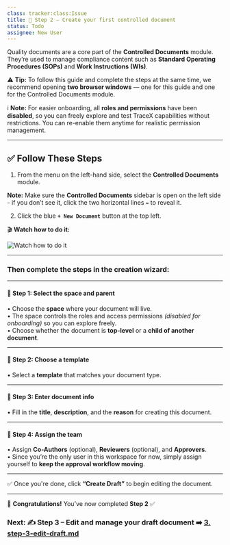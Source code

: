 ```yaml
---
class: tracker:class:Issue
title: 📄 Step 2 – Create your first controlled document
status: Todo
assignee: New User
---
```

Quality documents are a core part of the **Controlled Documents** module. They’re used to manage compliance content such as **Standard Operating Procedures (SOPs)** and **Work Instructions (WIs)**.

⚠️ **Tip:** To follow this guide and complete the steps at the same time, we recommend opening **two browser windows** — one for this guide and one for the Controlled Documents module.

ℹ️ **Note:** For easier onboarding, all **roles and permissions** have been **disabled**, so you can freely explore and test TraceX capabilities without restrictions. You can re-enable them anytime for realistic permission management.

---

## ✅ Follow These Steps

1. From the menu on the left-hand side, select the **Controlled Documents** module.

**Note:** Make sure the **Controlled Documents** sidebar is open on the left side - if you don’t see it, click the two horizontal lines  `=` to reveal it.

2. Click the blue **`+ New Document`** button at the top left.

🎬 **Watch how to do it:**

![Watch how to do it](https://raw.githubusercontent.com/charles-rollet/controlled-docs-test/main/assets/images/tracex-create-controlled-doc-_3_.gif)

---

### Then complete the steps in the creation wizard:

---

#### 🧭 Step 1: Select the space and parent

• Choose the **space** where your document will live.  
• The space controls the roles and access permissions *(disabled for onboarding)* so you can explore freely.  
• Choose whether the document is **top-level** or a **child of another document**.

---

#### 🧩 Step 2: Choose a template

• Select a **template** that matches your document type.

---

#### 📝 Step 3: Enter document info

• Fill in the **title**, **description**, and the **reason** for creating this document.

---

#### 👥 Step 4: Assign the team

• Assign **Co-Authors** (optional), **Reviewers** (optional), and **Approvers**.  
• Since you’re the only user in this workspace for now, simply assign yourself to **keep the approval workflow moving**.

---

✅ Once you're done, click **“Create Draft”** to begin editing the document.

---

🎉 **Congratulations!** You’ve now completed **Step 2** ✅

### Next: ✍️ Step 3 – Edit and manage your draft document ➡️ [3. step-3-edit-draft.md](./3.%20step-3-edit-draft.md)
